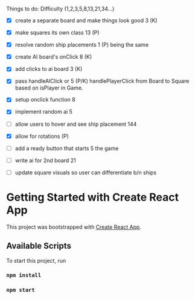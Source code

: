 Things to do:                   Difficulty (1,2,3,5,8,13,21,34...)

- [x] create a separate board
      and make things look good        3  (K)

- [x] make squares its own class       13 (P)

- [x] resolve random ship placements    1 (P)
      being the same

- [x] create AI board's onClick         8 (K)

- [x] add clicks to ai board            3 (K)

- [x] pass handleAIClick or             5 (P/K)
      handlePlayerClick from Board to
      Square based on isPlayer in Game.

- [x] setup onclick function            8

- [x] implement random ai               5

- [ ] allow users to hover and see 
      ship placement                    144 

- [x] allow for rotations                  (P)

- [ ] add a ready button that starts    5
the game

- [ ] write ai for 2nd board            21

- [ ] update square visuals so user
      can differentiate b/n ships


# Getting Started with Create React App

This project was bootstrapped with [Create React App](https://github.com/facebook/create-react-app).

## Available Scripts

To start this project, run

### `npm install`


### `npm start`


